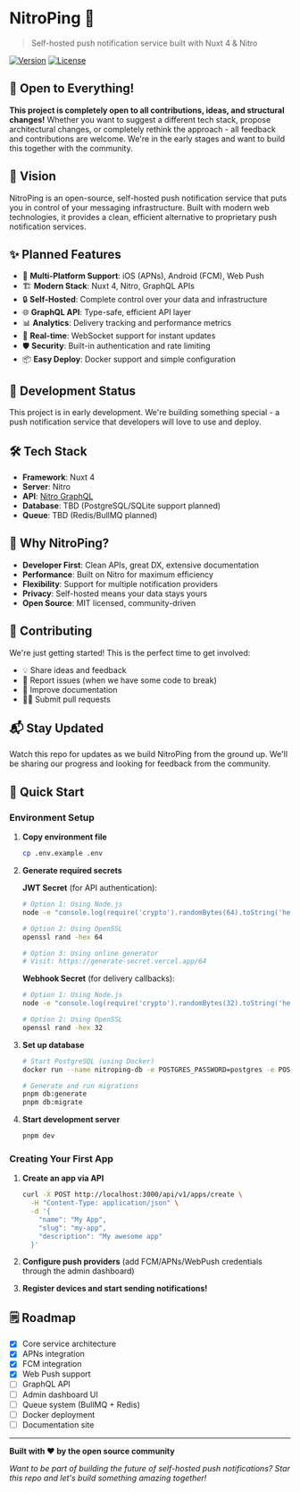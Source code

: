 # NitroPing 🚀

> Self-hosted push notification service built with Nuxt 4 & Nitro

[![Version](https://img.shields.io/npm/v/nitroping.svg)](https://npmjs.org/package/nitroping)
[![License](https://img.shields.io/npm/l/nitroping.svg)](https://github.com/productdevbook/nitroping/blob/main/LICENSE)

## 🤗 Open to Everything!

**This project is completely open to all contributions, ideas, and structural changes!** Whether you want to suggest a different tech stack, propose architectural changes, or completely rethink the approach - all feedback and contributions are welcome. We're in the early stages and want to build this together with the community.

## 🎯 Vision

NitroPing is an open-source, self-hosted push notification service that puts you in control of your messaging infrastructure. Built with modern web technologies, it provides a clean, efficient alternative to proprietary push notification services.

## ✨ Planned Features

- 📱 **Multi-Platform Support**: iOS (APNs), Android (FCM), Web Push
- 🏗️ **Modern Stack**: Nuxt 4, Nitro, GraphQL APIs
- 🔒 **Self-Hosted**: Complete control over your data and infrastructure  
- 🌐 **GraphQL API**: Type-safe, efficient API layer
- 📊 **Analytics**: Delivery tracking and performance metrics
- 🔄 **Real-time**: WebSocket support for instant updates
- 🛡️ **Security**: Built-in authentication and rate limiting
- 📦 **Easy Deploy**: Docker support and simple configuration

## 🚧 Development Status

This project is in early development. We're building something special - a push notification service that developers will love to use and deploy.

## 🛠️ Tech Stack

- **Framework**: Nuxt 4
- **Server**: Nitro
- **API**: [Nitro GraphQL](https://github.com/productdevbook/nitro-graphql)
- **Database**: TBD (PostgreSQL/SQLite support planned)
- **Queue**: TBD (Redis/BullMQ planned)

## 🎨 Why NitroPing?

- **Developer First**: Clean APIs, great DX, extensive documentation
- **Performance**: Built on Nitro for maximum efficiency
- **Flexibility**: Support for multiple notification providers
- **Privacy**: Self-hosted means your data stays yours
- **Open Source**: MIT licensed, community-driven

## 🤝 Contributing

We're just getting started! This is the perfect time to get involved:

- 💡 Share ideas and feedback
- 🐛 Report issues (when we have some code to break)
- 📝 Improve documentation
- 🧑‍💻 Submit pull requests

## 📬 Stay Updated

Watch this repo for updates as we build NitroPing from the ground up. We'll be sharing our progress and looking for feedback from the community.

## 🚀 Quick Start

### Environment Setup

1. **Copy environment file**
   ```bash
   cp .env.example .env
   ```

2. **Generate required secrets**
   
   **JWT Secret** (for API authentication):
   ```bash
   # Option 1: Using Node.js
   node -e "console.log(require('crypto').randomBytes(64).toString('hex'))"
   
   # Option 2: Using OpenSSL
   openssl rand -hex 64
   
   # Option 3: Using online generator
   # Visit: https://generate-secret.vercel.app/64
   ```

   **Webhook Secret** (for delivery callbacks):
   ```bash
   # Option 1: Using Node.js
   node -e "console.log(require('crypto').randomBytes(32).toString('hex'))"
   
   # Option 2: Using OpenSSL
   openssl rand -hex 32
   ```

3. **Set up database**
   ```bash
   # Start PostgreSQL (using Docker)
   docker run --name nitroping-db -e POSTGRES_PASSWORD=postgres -e POSTGRES_DB=nitroping -p 5432:5432 -d postgres:15
   
   # Generate and run migrations
   pnpm db:generate
   pnpm db:migrate
   ```

4. **Start development server**
   ```bash
   pnpm dev
   ```

### Creating Your First App

1. **Create an app via API**
   ```bash
   curl -X POST http://localhost:3000/api/v1/apps/create \
     -H "Content-Type: application/json" \
     -d '{
       "name": "My App",
       "slug": "my-app",
       "description": "My awesome app"
     }'
   ```

2. **Configure push providers** (add FCM/APNs/WebPush credentials through the admin dashboard)

3. **Register devices and start sending notifications!**

## 🗒️ Roadmap

- [x] Core service architecture
- [x] APNs integration
- [x] FCM integration  
- [x] Web Push support
- [ ] GraphQL API
- [ ] Admin dashboard UI
- [ ] Queue system (BullMQ + Redis)
- [ ] Docker deployment
- [ ] Documentation site

---

**Built with ❤️ by the open source community**

*Want to be part of building the future of self-hosted push notifications? Star this repo and let's build something amazing together!*